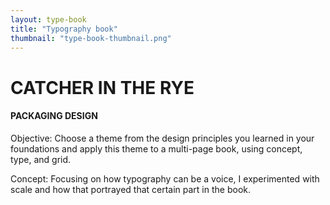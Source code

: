 ```yaml
---
layout: type-book
title: "Typography book"
thumbnail: "type-book-thumbnail.png"
---
```


# CATCHER IN THE RYE

#### PACKAGING DESIGN

Objective: Choose a theme from the design principles you learned in your foundations and apply this theme to a multi-page book, using concept, type, and grid. 

Concept: Focusing on how typography can be a voice, I experimented with scale and how that portrayed that certain part in the book.
